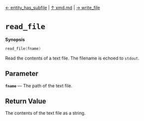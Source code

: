 [&#8592; entity_has_subfile](xmd--entity_has_subfile.md) | [&#8593; xmd.md](xmd.md) | [&#8594; write_file](xmd--write_file.md)
# `read_file`
**Synopsis**

```cpp
read_file(fname)
```

Read the contents of a text file.
The filename is echoed to `stdout`.

## Parameter
**`fname`** &#8213; The path of the text file.  
## Return Value

The contents of the text file as a string.


